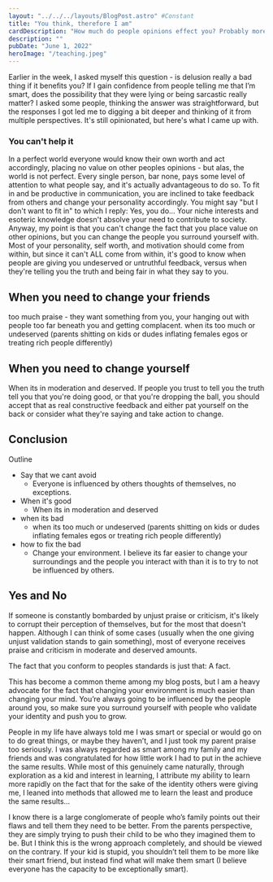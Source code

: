 ```yaml
---
layout: "../../../layouts/BlogPost.astro" #Constant
title: "You think, therefore I am"
cardDescription: "How much do people opinions effect you? Probably more than you think."
description: ""
pubDate: "June 1, 2022"
heroImage: "/teaching.jpeg"
---
```

Earlier in the week, I asked myself this question - is delusion really a bad thing if it benefits you? If I gain confidence from people telling me that I’m smart, does the possibility that they were lying or being sarcastic really matter? I asked some people, thinking the answer was straightforward, but the responses I got led me to digging a bit deeper and thinking of it from multiple perspectives. It's still opinionated, but here's what I came up with. 

### You can't help it
In a perfect world everyone would know their own worth and act accordingly, placing no value on other peoples opinions - but alas, the world is not perfect. Every single person, bar none, pays some level of attention to what people say, and it's actually advantageous to do so. To fit in and be productive in communication, you are inclined to take feedback from others and change your personality accordingly. You might say "but I don't want to fit in" to which I reply: Yes, you do... Your niche interests and esoteric knowledge doesn't absolve your need to contribute to society.
Anyway, my point is that you can't change the fact that you place value on other opinions, but you can change the people you surround yourself with.
Most of your personality, self worth, and motivation should come from within, but since it can't ALL come from within, it's good to know when people are giving you undeserved or untruthful feedback, versus when they're telling you the truth and being fair in what they say to you.

## When you need to change your friends
too much praise - they want something from you, your hanging out with people too far beneath you and getting complacent.
when its too much or undeserved (parents shitting on kids or dudes inflating females egos or treating rich people differently)

## When you need to change yourself
When its in moderation and deserved. If people you trust to tell you the truth tell you that you're doing good, or that you're dropping the ball, you should accept that as real constructive feedback and either pat yourself on the back or consider what they're saying and take action to change.

## Conclusion

Outline
- Say that we cant avoid 
  - Everyone is influenced by others thoughts of themselves, no exceptions.
- When it's good
  - When its in moderation and deserved 
- when its bad 
  - when its too much or undeserved (parents shitting on kids or dudes inflating females egos or treating rich people differently)
- how to fix the bad
  - Change your environment. I believe its far easier to change your surroundings and the people you interact with than it is to try to not be influenced by others.


## 

## Yes and No
If someone is constantly bombarded by unjust praise or criticism, it's likely to corrupt their perception of themselves, but for the most that doesn't happen. Although I can think of some cases (usually when the one giving unjust validation stands to gain something), most of everyone receives praise and criticism in moderate and deserved amounts.



The fact that you conform to peoples standards is just that: A fact. 

This has become a common theme among my blog posts, but I am a heavy advocate for the fact that changing your environment is much easier than changing your mind. You’re always going to be influenced by the people around you, so make sure you surround yourself with people who validate your identity and push you to grow. 

People in my life have always told me I was smart or special or would go on to do great things, or maybe they haven’t, and I just took my parent praise too seriously. I was always regarded as smart among my family and my friends and was congratulated for how little work I had to put in the achieve the same results. While most of this genuinely came naturally,  through exploration as a kid and interest in learning, I attribute my ability to learn more rapidly on the fact that for the sake of the identity others were giving me, I leaned into methods that allowed me to learn the least and produce the same results…

I know there is a large conglomerate of people who’s family points out their flaws and tell them they need to be better. From the parents perspective, they are simply trying to push their child to be who they imagined them to be. But I think this is the wrong approach completely, and should be viewed on the contrary. If your kid is stupid, you shouldn’t tell them to be more like their smart friend, but instead find what will make them smart (I believe everyone has the capacity to be exceptionally smart).